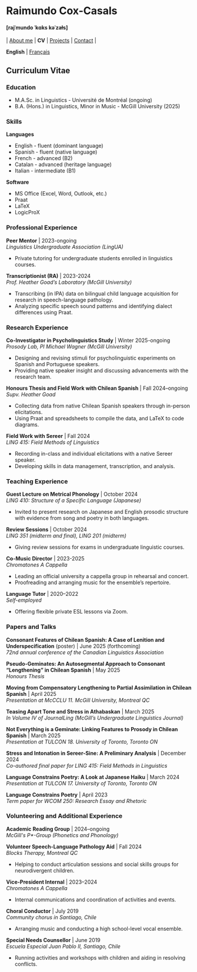 # Raimundo Cox-Casals
#### [rajˈmundo ˈkɑks kəˈzaɫs]

| [About me](README.md) | **CV** | [Projects](projects.md) | [Contact](contact.md) | 

**English** \| [Français](cvfr.md)

## Curriculum Vitae
### Education
- M.A.Sc. in Linguistics - Université de Montréal (ongoing)
- B.A. (Hons.) in Linguistics, Minor in Music - McGill University (2025)

### Skills
**Languages**  
- English - fluent (dominant language)  
- Spanish - fluent (native language)  
- French - advanced (B2)  
- Catalan - advanced (heritage language)  
- Italian - intermediate (B1)

**Software**  
- MS Office (Excel, Word, Outlook, etc.)  
- Praat  
- LaTeX  
- LogicProX

### Professional Experience
**Peer Mentor** | 2023-ongoing  
_Linguistics Undergraduate Association (LingUA)_
- Private tutoring for undergraduate students enrolled in linguistics courses.

**Transcriptionist (RA)** | 2023-2024  
_Prof. Heather Goad’s Laboratory (McGill University)_
-	Transcribing (in IPA) data on bilingual child language acquisition for research in speech-language pathology.
- Analyzing specific speech sound patterns and identifying dialect differences using Praat.

### Research Experience
**Co-Investigator in Psycholinguistics Study** | Winter 2025-ongoing  
_Prosody Lab, PI Michael Wagner (McGill University)_
-	Designing and revising stimuli for psycholinguistic experiments on Spanish and Portuguese speakers.
- Providing native speaker insight and discussing advancements with the research team.

**Honours Thesis and Field Work with Chilean Spanish** | Fall 2024–ongoing  
_Supv. Heather Goad_
- Collecting data from native Chilean Spanish speakers through in-person elicitations.
- Using Praat and spreadsheets to compile the data, and LaTeX to code diagrams.

**Field Work with Sereer** | Fall 2024  
_LING 415: Field Methods of Linguistics_
-	Recording in-class and individual elicitations with a native Sereer speaker.
-	Developing skills in data management, transcription, and analysis.

### Teaching Experience
**Guest Lecture on Metrical Phonology** | October 2024  
_LING 410: Structure of a Specific Language (Japanese)_
- Invited to present research on Japanese and English prosodic structure with evidence from song and poetry in both languages. 

**Review Sessions** | October 2024  
_LING 351 (midterm and final), LING 201 (midterm)_
- Giving review sessions for exams in undergraduate linguistic courses.

**Co-Music Director** | 2023-2025  
_Chromatones A Cappella_
- Leading an official university a cappella group in rehearsal and concert.
- Proofreading and arranging music for the ensemble’s repertoire.
 
**Language Tutor** | 2020–2022  
_Self-employed_
- Offering flexible private ESL lessons via Zoom.

### Papers and Talks
**Consonant Features of Chilean Spanish: A Case of Lenition and
Underspecification** (poster) | June 2025 (forthcoming)  
_72nd annual conference of the Canadian Linguistics Association_

**Pseudo-Geminates: An Autosegmental Approach to Consonant
“Lengthening” in Chilean Spanish** | May 2025  
_Honours Thesis_

**Moving from Compensatory Lengthening to Partial Assimilation in Chilean Spanish** | April 2025  
_Presentation at McCCLU 11. McGill University, Montreal QC_

**Teasing Apart Tone and Stress in Athabaskan** | March 2025  
_In Volume IV of JournalLing (McGill’s Undergraduate Linguistics Journal)_

**Not Everything is a Geminate: Linking Features to Prosody in Chilean Spanish** | March 2025  
_Presentation at TULCON 18. University of Toronto, Toronto ON_

**Stress and Intonation in Sereer-Sine: A Preliminary Analysis** | December 2024  
_Co-authored final paper for LING 415: Field Methods in Linguistics_

**Language Constrains Poetry: A Look at Japanese Haiku** | March 2024  
_Presentation at TULCON 17. University of Toronto, Toronto ON_

**Language Constrains Poetry** | April 2023  
_Term paper for WCOM 250: Research Essay and Rhetoric_

### Volunteering and Additional Experience
**Academic Reading Group** | 2024–ongoing  
_McGill's P*-Group (Phonetics and Phonology)_

**Volunteer Speech-Language Pathology Aid** | Fall 2024  
_Blocks Therapy, Montreal QC_
- Helping to conduct articulation sessions and social skills groups for neurodivergent children.

**Vice-President Internal** | 2023–2024  
_Chromatones A Cappella_  
- Internal communications and coordination of activities and events.

**Choral Conductor** | July 2019  
_Community chorus in Santiago, Chile_
- Arranging music and conducting a high school-level vocal ensemble. 

**Special Needs Counsellor** | June 2019  
_Escuela Especial Juan Pablo II, Santiago, Chile_
- Running activities and workshops with children and aiding in resolving conflicts.
